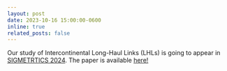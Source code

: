 ```yaml
---
layout: post
date: 2023-10-16 15:00:00-0600
inline: true
related_posts: false
---
```


Our study of Intercontinental Long-Haul Links (LHLs) is going to appear in [SIGMETRTICS 2024](https://www.sigmetrics.org/sigmetrics2024/). The paper is available [here!](/assets/pdf/papers/2024-sigmetrics-lhl-edge.pdf)

